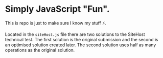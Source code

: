 # Simply JavaScript "Fun".

This is repo is just to make sure I know my stuff ⚡.

Located in the `siteHost.js` file there are two solutions to the SiteHost technical test. The first solution is the original submission and the second is an optimised solution created later. The second solution uses half as many operations as the original solution.
